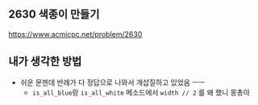 ## 2630 색종이 만들기

<https://www.acmicpc.net/problem/2630>

## 내가 생각한 방법

<!-- ![이미지](./img.png) -->

- 쉬운 문젠데 반례가 다 정답으로 나와서 개삽질하고 있었음 ㅡㅡ
  - `is_all_blue`랑 `is_all_white` 메소드에서 `width // 2` 를 왜 했니 몽총아
